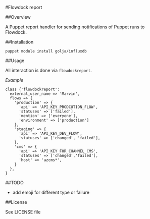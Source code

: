 #Flowdock report

##Overview

A Puppet report handler for sending notifications of Puppet runs to Flowdock.

##Installation

`puppet module install golja/influxdb`

##Usage

All interaction is done via `flowdockreport`.

*Example*

```puppet
class {'flowdockreport':
  external_user_name => 'Marvin',
  flows => {
    'production' => {
      'api' => 'API_KEY_PRODCUTION_FLOW',
      'statuses' => ['failed'],
      'mention' => ['everyone'],
      'environment' => ['production']
    },
    'staging' => {
      'api' => 'API_KEY_DEV_FLOW',
      'statuses' => ['changed', 'failed'],
    },
    'cms' => {
      'api' => 'API_KEY_FOR_CHANNEL_CMS',
      'statuses' => ['changed','failed'],
      'host' => 'azcms*',
    }
  },
}
```


##TODO

* add emoji for different type or failure

##License

See LICENSE file
